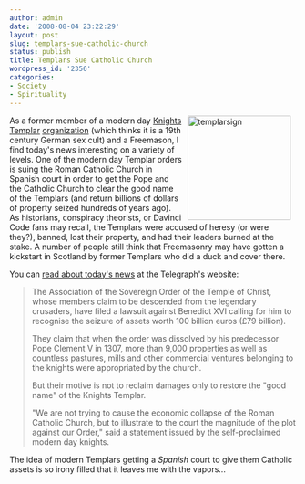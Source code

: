 ```yaml
---
author: admin
date: '2008-08-04 23:22:29'
layout: post
slug: templars-sue-catholic-church
status: publish
title: Templars Sue Catholic Church
wordpress_id: '2356'
categories:
- Society
- Spirituality
---
```

<a title="templarsign by albill, on Flickr" href="http://www.flickr.com/photos/albill/2734094823/"><img src="http://farm4.static.flickr.com/3284/2734094823_15ed9ea409_o.png" alt="templarsign" hspace="10" width="181" height="183" align="right" /></a>As a former member of a modern day <a href="http://en.wikipedia.org/wiki/Knights_Templar">Knights Templar</a> <a href="http://en.wikipedia.org/wiki/Ordo_Templi_Orientis">organization</a> (which thinks it is a 19th century German sex cult) and a Freemason, I find today's news interesting on a variety of levels. One of the modern day Templar orders is suing the Roman Catholic Church in Spanish court in order to get the Pope and the Catholic Church to clear the good name of the Templars (and return billions of dollars of property seized hundreds of years ago). As historians, conspiracy theorists, or Davinci Code fans may recall, the Templars were accused of heresy (or were they?), banned, lost their property, and had their leaders burned at the stake. A number of people still think that Freemasonry may have gotten a kickstart in Scotland by former Templars who did a duck and cover there.

You can <a href="http://www.telegraph.co.uk/news/worldnews/europe/spain/2495343/Knights-Templar-heirs-in-legal-battle-with-the-Pope.html">read about today's news</a> at the Telegraph's website:
<blockquote>The Association of the Sovereign Order of the Temple of Christ, whose members claim to be descended from the legendary crusaders, have filed a lawsuit against Benedict XVI calling for him to recognise the seizure of assets worth 100 billion euros (£79 billion).

They claim that when the order was dissolved by his predecessor Pope Clement V in 1307, more than 9,000 properties as well as countless pastures, mills and other commercial ventures belonging to the knights were appropriated by the church.

But their motive is not to reclaim damages only to restore the "good name" of the Knights Templar.

"We are not trying to cause the economic collapse of the Roman Catholic Church, but to illustrate to the court the magnitude of the plot against our Order," said a statement issued by the self-proclaimed modern day knights.</blockquote>
The idea of modern Templars getting a <em>Spanish</em> court to give them Catholic assets is so irony filled that it leaves me with the vapors...
